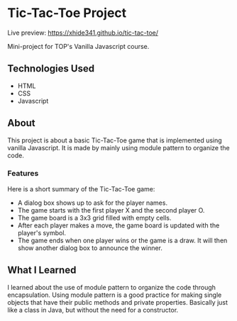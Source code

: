 # Tic-Tac-Toe Project

Live preview: https://xhide341.github.io/tic-tac-toe/

Mini-project for TOP's Vanilla Javascript course.

## Technologies Used

- HTML
- CSS
- Javascript

## About

This project is about a basic Tic-Tac-Toe game that is implemented using vanilla Javascript. It is made by mainly using module pattern to organize the code.

### Features

Here is a short summary of the Tic-Tac-Toe game:

- A dialog box shows up to ask for the player names.
- The game starts with the first player X and the second player O.
- The game board is a 3x3 grid filled with empty cells.
- After each player makes a move, the game board is updated with the player's symbol.
- The game ends when one player wins or the game is a draw. It will then show another dialog box to announce the winner.

## What I Learned

I learned about the use of module pattern to organize the code through encapsulation. Using module pattern is a good practice for making single objects that have their public methods and private properties. Basically just like a class in Java, but without the need for a constructor.